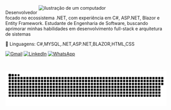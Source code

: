 
<img src="https://raw.githubusercontent.com/MicaelliMedeiros/micaellimedeiros/master/image/computer-illustration.png" alt="ilustração de um computador" min-width="400px" max-width="400px" width="400px" align="right">

<p align="left"> 
 Desenvolvedor focado no ecossistema .NET, com experiência em C#, ASP.NET, Blazor e Entity Framework. Estudante de Engenharia de Software, buscando aprimorar minhas habilidades em desenvolvimento full-stack e arquitetura de sistemas
</p>

<p align="left">
  🦄 Linguagens: C#,MYSQL,.NET,ASP.NET,BLAZOR,HTML,CSS
</p>

<p align="left">
  <a href="mailto:brunohoske@gmail.com" title="Gmail">
  <img src="https://img.shields.io/badge/-Gmail-FF0000?style=flat-square&labelColor=FF0000&logo=gmail&logoColor=white&link=mailto:brunohoske@gmail.com" alt="Gmail"/></a>
  <a href="https://www.linkedin.com/in/bruno-hoske-104801222/" title="LinkedIn">
  <img src="https://img.shields.io/badge/-Linkedin-0e76a8?style=flat-square&logo=Linkedin&logoColor=white&link=https://www.linkedin.com/in/bruno-hoske-104801222/" alt="LinkedIn"/></a>
  <a href="https://wa.me/5531984097102" title="WhatsApp">
  <img src="https://img.shields.io/badge/-WhatsApp-25d366?style=flat-square&labelColor=25d366&logo=whatsapp&logoColor=white&link=https://wa.me/5531984097102" alt="WhatsApp"/></a>
</p>



<br clear="both">

![snake gif](https://github.com/brunohoske/brunohoske/blob/output/github-snake-dark.svg?palette=github-dark)

